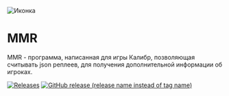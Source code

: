 
![Иконка](assets/IconForMMR.ico)

# __MMR__

MMR - программа, написанная для игры Калибр, позволяющая считывать json реплеев, для получения дополнительной информации об игроках.

[![Releases](https://img.shields.io/github/downloads/Vargassss/MMRapp/total?link=https%3A%2F%2Fgithub.com%2FVargassss%2FMMRapp%2Freleases)](https://github.com/Vargassss/MMRapp/releases)
[![GitHub release (release name instead of tag name)](https://img.shields.io/github/v/release/Vargassss/MMRapp)
](https://github.com/Vargassss/MMRapp/releases)